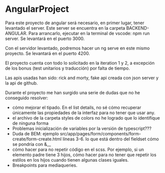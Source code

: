 # AngularProject

Para este proyecto de angular será necesario, en primer lugar, tener levantado el server. Este server se encuentra en la carpeta BACKEND-ANGULAR. Para arrancarlo, ejecutar en la terminal de vscode: npm run server. Se levantará en el puerto 3000.

Con el servidor levantado, podremos hacer un ng serve en este mismo proyecto. Se levantará en el puerto 4200.

El proyecto cuenta con todo lo solicitado en la iteration 1 y 2, a excepción de los bonus (test unitarios y traducción) por falta de tiempo.

Las apis usadas han sido: rick and morty, fake api creada con json server y la api de github.

Durante el proyecto me han surgido una serie de dudas que no he conseguido resolver:

- cómo mejorar el tipado. En el list details, no sé cómo recuperar únicamente las propiedades de la interfaz para no tener que usar any.
- el archivo de la carpeta styles de colors no he logrado que lo identifique de ninguna forma
- Problemas inicialización de variables por la versión de typescript???
- Duda de BEM: ejemplo src/app/pages/form/components/form-create/form-create.html líneas 3-6. lo que está dentro del fieldset cómo se pondría con &__
- cómo hacer para no repetir código en el scss. Por ejemplo, si un elemento padre tiene 3 hijos, cómo hacer para no tener que repetir los estilos en los hijos cuando tienen algunas clases iguales.
- Breakpoints para mediaqueries.